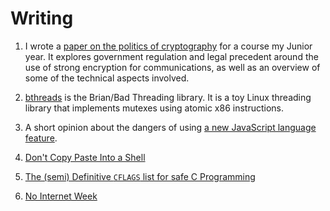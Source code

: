 
# Writing

1. I wrote a [paper on the politics of cryptography](/resources/crypto_paper.pdf) for a course my Junior year. It explores
government regulation and legal precedent around the use of strong encryption for communications, as well as an overview of
some of the technical aspects involved.

2. [bthreads](bthreads.html) is the Brian/Bad Threading library. It is a toy
 Linux threading library that implements mutexes using atomic x86 instructions.

3. A short opinion about the dangers of using [a new JavaScript language feature](object-literals.html).

4. [Don't Copy Paste Into a Shell](copy-paste-shell.html)

5. [The (semi) Definitive `CFLAGS` list for safe C Programming](cflags.html)

6. [No Internet Week](no-internet-week.html)

